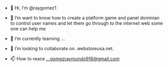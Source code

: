 - 👋 Hi, I’m @raygomez1
- 👀 I’m want to know how to create a platform game and panel dominian to control user names and let them go through to the internet web some one can help me


- 🌱 I’m currently learning ...
- 💞️ I’m looking to collaborate on .webstoreusa.net.
- 📫 How to reace ...gomezraymundo916@gmail.com

<!---
raygomez1/raygomez1 is a ✨ special ✨ repository because its `README.md` (this file) appears on your GitHub profile.
You can click the Preview link to take a look at your changes.
--->
